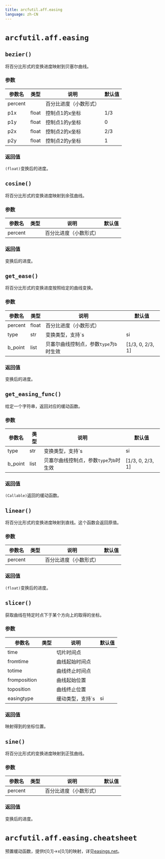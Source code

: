 ```yaml
---
title: arcfutil.aff.easing
language: zh-CN
---
```


# `arcfutil.aff.easing`

## `bezier()`

将百分比形式的变换进度映射到贝塞尔曲线。

### 参数

|参数名|类型|说明|默认值|
|--|--|--|--|
|percent||百分比进度（小数形式）|
|p1x|float|控制点1的x坐标|1/3|
|p1y|float|控制点1的y坐标|0|
|p2x|float|控制点2的x坐标|2/3|
|p2y|float|控制点2的y坐标|1|

### 返回值

`(float)`变换后的进度。

## `cosine()`

将百分比形式的变换进度映射到余弦曲线。

### 参数

|参数名|类型|说明|默认值|
|--|--|--|--|
|percent||百分比进度（小数形式）|

### 返回值

变换后的进度。

## `get_ease()`

将百分比形式的变换进度按照给定的曲线变换。

### 参数

|参数名|类型|说明|默认值|
|--|--|--|--|
|percent|float|百分比进度（小数形式）|
|type|str|变换类型，支持`s|si|so|b`以及easings.net中的easing，例如`ease_in_sine`|
|b_point|list|贝塞尔曲线控制点，参数`type`为`b`时生效|[1/3, 0, 2/3, 1]|

### 返回值

变换后的进度。

## `get_easing_func()`

给定一个字符串，返回对应的缓动函数。

### 参数

|参数名|类型|说明|默认值|
|--|--|--|--|
|type|str|变换类型，支持`s|si|so|b`以及easings.net中的easing，例如`ease_in_sine`|
|b_point|list|贝塞尔曲线控制点，参数`type`为`b`时生效|[1/3, 0, 2/3, 1]|

### 返回值

`(Callable)`返回的缓动函数。

## `linear()`

将百分比形式的变换进度映射到直线。这个函数会返回原值。

### 参数

|参数名|类型|说明|默认值|
|--|--|--|--|
|percent||百分比进度（小数形式）|

### 返回值

`(float)`变换后的进度。

## `slicer()`

获取曲线在特定时点下于某个方向上的取得的坐标。

### 参数

|参数名|类型|说明|默认值|
|--|--|--|--|
|time||切片时间点|
|fromtime||曲线起始时间点|
|totime||曲线终止时间点|
|fromposition||曲线起始位置|
|toposition||曲线终止位置|
|easingtype||缓动类型，支持`s|si|so|b`/缓动函数|s|

### 返回值

映射得到的坐标位置。

## `sine()`

将百分比形式的变换进度映射到正弦曲线。

### 参数

|参数名|类型|说明|默认值|
|--|--|--|--|
|percent||百分比进度（小数形式）|

### 返回值

变换后的进度。

# `arcfutil.aff.easing.cheatsheet`

预置缓动函数，提供t[0,1]->x[0,1]的映射，详见[easings.net](https://easings.net/)。
